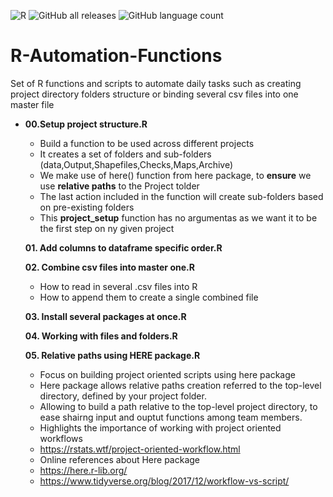 ![R](https://img.shields.io/badge/r-%23276DC3.svg?style=for-the-badge&logo=r&logoColor=white)
![GitHub all releases](https://img.shields.io/github/downloads/Pablo-source/R-Automation-Functions/total?label=Downloads&style=flat-square)
![GitHub language count](https://img.shields.io/github/languages/count/Pablo-source/R-Automation-Functions)

# R-Automation-Functions
Set of  R functions and scripts to automate daily tasks such as creating project directory folders structure or binding several csv files into one master file

- **00.Setup project structure.R**
  - Build a function to be used across different projects
  - It creates a set of folders and sub-folders (data,Output,Shapefiles,Checks,Maps,Archive)
  - We make use of  here() function from here package, to **ensure** we use **relative paths** to the Project tolder 
  - The last action included in the function will create sub-folders based on pre-existing folders
  - This **project_setup** function has no argumentas as we want it to be the first step on ny given project
    

  **01. Add columns to dataframe specific order.R**

  **02. Combine csv files into master one.R**
  - How to read in several .csv files into R
  - How to append them to create a single combined file
  
  **03. Install several packages at once.R**

  **04. Working with files and folders.R**

  **05. Relative paths using HERE package.R**
  - Focus on building project oriented scripts using here package
  - Here package allows relative paths creation referred to the top-level directory, defined by your project folder.
  - Allowing to build a path relative to the top-level project directory, to ease shairng input and ouptut functions among team members.
  - Highlights the importance of working with project oriented workflows
  - https://rstats.wtf/project-oriented-workflow.html
  - Online references about Here package
  -   https://here.r-lib.org/
  -   https://www.tidyverse.org/blog/2017/12/workflow-vs-script/

